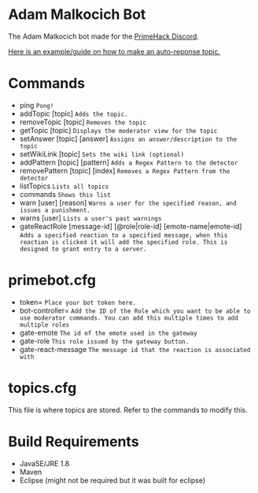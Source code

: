 # Adam Malkocich Bot
The Adam Malkocich bot made for the [PrimeHack Discord](https://discord.gg/hYp5Naz).

[Here is an example/guide on how to make an auto-reponse topic.](https://github.com/SirMangler/PrimeHackBot/wiki/Creating-a-decent-topic.)

# Commands
- ping   `Pong!`
- addTopic [topic] `Adds the topic.`
- removeTopic [topic] `Removes the topic`
- getTopic [topic] `Displays the moderator view for the topic`
- setAnswer [topic] [answer] `Assigns an answer/description to the topic`
- setWikiLink [topic] `Sets the wiki link (optional)`
- addPattern [topic] [pattern] `Adds a Regex Pattern to the detector`
- removePattern [topic] [index] `Removes a Regex Pattern from the detector`
- listTopics `Lists all topics`
- commands `Shows this list`
- warn [user] [reason] `Warns a user for the specified reason, and issues a punishment.`
- warns [user] `Lists a user's past warnings`
- gateReactRole [message-id] [@role|role-id] [emote-name|emote-id] `Adds a specified reaction to a specified message, when this reaction is clicked it will add the specified role. This is designed to grant entry to a server.`

# primebot.cfg
- token= `Place your bot token here.`
- bot-controller= `Add the ID of the Role which you want to be able to use moderator commands. You can add this multiple times to add multiple roles`
- gate-emote `The id of the emote used in the gateway`
- gate-role `This role issued by the gateway button.`
- gate-react-message `The message id that the reaction is associated with`

# topics.cfg
This file is where topics are stored. Refer to the commands to modify this.

# Build Requirements
- JavaSE/JRE 1.8
- Maven
- Eclipse (might not be required but it was built for eclipse)
